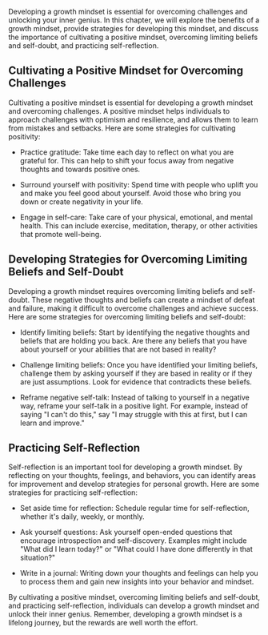 
Developing a growth mindset is essential for overcoming challenges and unlocking your inner genius. In this chapter, we will explore the benefits of a growth mindset, provide strategies for developing this mindset, and discuss the importance of cultivating a positive mindset, overcoming limiting beliefs and self-doubt, and practicing self-reflection.

Cultivating a Positive Mindset for Overcoming Challenges
--------------------------------------------------------

Cultivating a positive mindset is essential for developing a growth mindset and overcoming challenges. A positive mindset helps individuals to approach challenges with optimism and resilience, and allows them to learn from mistakes and setbacks. Here are some strategies for cultivating positivity:

* Practice gratitude: Take time each day to reflect on what you are grateful for. This can help to shift your focus away from negative thoughts and towards positive ones.

* Surround yourself with positivity: Spend time with people who uplift you and make you feel good about yourself. Avoid those who bring you down or create negativity in your life.

* Engage in self-care: Take care of your physical, emotional, and mental health. This can include exercise, meditation, therapy, or other activities that promote well-being.

Developing Strategies for Overcoming Limiting Beliefs and Self-Doubt
--------------------------------------------------------------------

Developing a growth mindset requires overcoming limiting beliefs and self-doubt. These negative thoughts and beliefs can create a mindset of defeat and failure, making it difficult to overcome challenges and achieve success. Here are some strategies for overcoming limiting beliefs and self-doubt:

* Identify limiting beliefs: Start by identifying the negative thoughts and beliefs that are holding you back. Are there any beliefs that you have about yourself or your abilities that are not based in reality?

* Challenge limiting beliefs: Once you have identified your limiting beliefs, challenge them by asking yourself if they are based in reality or if they are just assumptions. Look for evidence that contradicts these beliefs.

* Reframe negative self-talk: Instead of talking to yourself in a negative way, reframe your self-talk in a positive light. For example, instead of saying "I can't do this," say "I may struggle with this at first, but I can learn and improve."

Practicing Self-Reflection
--------------------------

Self-reflection is an important tool for developing a growth mindset. By reflecting on your thoughts, feelings, and behaviors, you can identify areas for improvement and develop strategies for personal growth. Here are some strategies for practicing self-reflection:

* Set aside time for reflection: Schedule regular time for self-reflection, whether it's daily, weekly, or monthly.

* Ask yourself questions: Ask yourself open-ended questions that encourage introspection and self-discovery. Examples might include "What did I learn today?" or "What could I have done differently in that situation?"

* Write in a journal: Writing down your thoughts and feelings can help you to process them and gain new insights into your behavior and mindset.

By cultivating a positive mindset, overcoming limiting beliefs and self-doubt, and practicing self-reflection, individuals can develop a growth mindset and unlock their inner genius. Remember, developing a growth mindset is a lifelong journey, but the rewards are well worth the effort.

